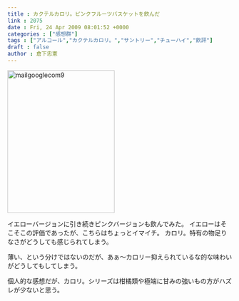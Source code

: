 ```yaml
---
title : カクテルカロリ。ピンクフルーツバスケットを飲んだ
link : 2075
date : Fri, 24 Apr 2009 08:01:52 +0000
categories : ["感想群"]
tags : ["アルコール","カクテルカロリ。","サントリー","チューハイ","飲評"]
draft : false
author : 倉下忠憲
---
```


<img src="https://rashita.net/blog/wp-content/uploads/2009/04/mailgooglecom9.jpeg" alt="mailgooglecom9" title="mailgooglecom9" width="240" height="320" class="alignnone size-full wp-image-2074" />

イエローバージョンに引き続きピンクバージョンも飲んでみた。
イエローはそこそこの評価であったが、こちらはちょっとイマイチ。
カロリ。特有の物足りなさがどうしても感じられてしまう。

薄い、という分けではないのだが、あぁ～カロリー抑えられているな的な味わいがどうしてもしてしまう。

個人的な感想だが、カロリ。シリーズは柑橘類や極端に甘みの強いもの方がハズレが少ないと思う。